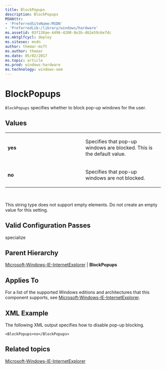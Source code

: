 ```yaml
---
title: BlockPopups
description: BlockPopups
MSHAttr:
- 'PreferredSiteName:MSDN'
- 'PreferredLib:/library/windows/hardware'
ms.assetid: 03f138ae-4496-4200-8e3b-d62e59c6e7dc
ms.mktglfcycl: deploy
ms.sitesec: msdn
author: themar-msft
ms.author: themar
ms.date: 05/02/2017
ms.topic: article
ms.prod: windows-hardware
ms.technology: windows-oem
---
```


# BlockPopups


`BlockPopups` specifies whether to block pop-up windows for the user.

## Values


<table>
<colgroup>
<col width="50%" />
<col width="50%" />
</colgroup>
<tbody>
<tr class="odd">
<td><p><strong>yes</strong></p></td>
<td><p>Specifies that pop-up windows are blocked. This is the default value.</p></td>
</tr>
<tr class="even">
<td><p><strong>no</strong></p></td>
<td><p>Specifies that pop-up windows are not blocked.</p></td>
</tr>
</tbody>
</table>

 

This string type does not support empty elements. Do not create an empty value for this setting.

## Valid Configuration Passes


specialize

## Parent Hierarchy


[Microsoft-Windows-IE-InternetExplorer](microsoft-windows-ie-internetexplorer.md) | **BlockPopups**

## Applies To


For a list of the supported Windows editions and architectures that this component supports, see [Microsoft-Windows-IE-InternetExplorer](microsoft-windows-ie-internetexplorer.md).

## XML Example


The following XML output specifies how to disable pop-up blocking.

```
<BlockPopups>no</BlockPopups>
```

## Related topics


[Microsoft-Windows-IE-InternetExplorer](microsoft-windows-ie-internetexplorer.md)

 

 







